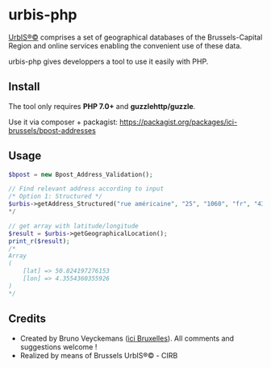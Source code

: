 # urbis-php
[UrbIS®©](http://bric.brussels/en/our-solutions/urbis-solutions) comprises a set of geographical databases of the Brussels-Capital Region and online services enabling the convenient use of these data.

urbis-php gives developpers a tool to use it easily with PHP.


## Install

The tool only requires **PHP 7.0+** and **guzzlehttp/guzzle**.

Use it via composer + packagist: https://packagist.org/packages/ici-brussels/bpost-addresses

## Usage

```php
$bpost = new Bpost_Address_Validation();

// Find relevant address according to input
/* Option 1: Structured */
$urbis->getAddress_Structured("rue américaine", "25", "1060", "fr", "4326");
*/

// get array with latitude/longitude
$result = $urbis->getGeographicalLocation();
print_r($result);
/*
Array
(
    [lat] => 50.824197276153
    [lon] => 4.3554360355926
)
*/
```

## Credits ##
- Created by Bruno Veyckemans ([ici Bruxelles](https://ici.brussels/)). All comments and suggestions welcome !
- Realized by means of Brussels UrbIS®© - CIRB

